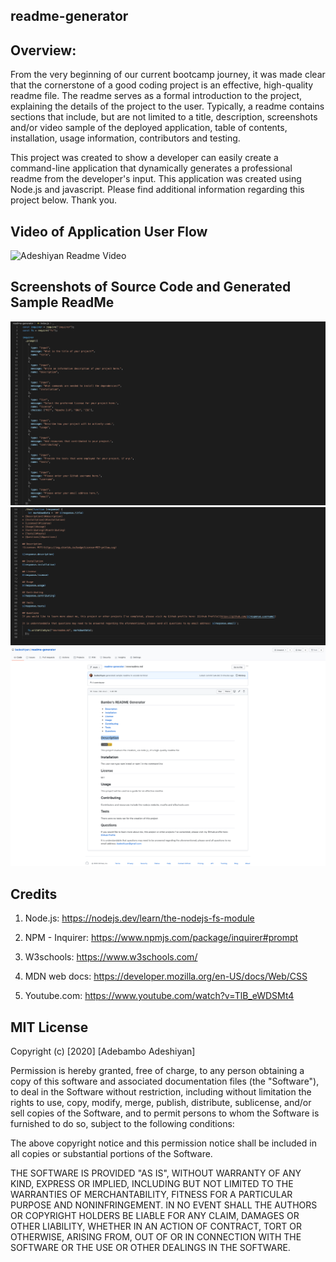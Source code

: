 ## readme-generator

## Overview:

From the very beginning of our current bootcamp journey, it was made clear that the cornerstone of a good coding project is an effective, high-quality readme file. The readme serves as a formal introduction to the project, explaining the details of the project to the user. Typically, a readme contains sections that include, but are not limited to a title, description, screenshots and/or video sample of the deployed application, table of contents, installation, usage information, contributors and testing.

This project was created to show a developer can easily create a command-line application that dynamically generates a professional readme from the developer's input. This application was created using Node.js and javascript. Please find additional information regarding this project below. Thank you. 

## Video of Application User Flow

![Adeshiyan Readme Video](./assets/samplevideo.gif)

## Screenshots of Source Code and Generated Sample ReadMe

![Adeshiyan Readme Generator](./assets/readmesnapshot1.png)
![Adeshiyan Readme Generator](./assets/readmesnapshot2.png)
![Adeshiyan Readme Generator](./assets/samplereadme1.png)

## Credits

1. Node.js: https://nodejs.dev/learn/the-nodejs-fs-module

2. NPM - Inquirer: https://www.npmjs.com/package/inquirer#prompt

3. W3schools: https://www.w3schools.com/

4. MDN web docs: https://developer.mozilla.org/en-US/docs/Web/CSS

5. Youtube.com: https://www.youtube.com/watch?v=TlB_eWDSMt4

## MIT License

Copyright (c) [2020] [Adebambo Adeshiyan]

Permission is hereby granted, free of charge, to any person obtaining a copy
of this software and associated documentation files (the "Software"), to deal
in the Software without restriction, including without limitation the rights
to use, copy, modify, merge, publish, distribute, sublicense, and/or sell
copies of the Software, and to permit persons to whom the Software is
furnished to do so, subject to the following conditions:

The above copyright notice and this permission notice shall be included in all
copies or substantial portions of the Software.

THE SOFTWARE IS PROVIDED "AS IS", WITHOUT WARRANTY OF ANY KIND, EXPRESS OR
IMPLIED, INCLUDING BUT NOT LIMITED TO THE WARRANTIES OF MERCHANTABILITY,
FITNESS FOR A PARTICULAR PURPOSE AND NONINFRINGEMENT. IN NO EVENT SHALL THE
AUTHORS OR COPYRIGHT HOLDERS BE LIABLE FOR ANY CLAIM, DAMAGES OR OTHER
LIABILITY, WHETHER IN AN ACTION OF CONTRACT, TORT OR OTHERWISE, ARISING FROM,
OUT OF OR IN CONNECTION WITH THE SOFTWARE OR THE USE OR OTHER DEALINGS IN THE
SOFTWARE.